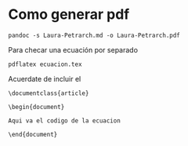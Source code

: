 # Como generar pdf
```
pandoc -s Laura-Petrarch.md -o Laura-Petrarch.pdf
```

Para checar una ecuación por separado

```
pdflatex ecuacion.tex

```

Acuerdate de incluir el

```
\documentclass{article}

\begin{document}

Aqui va el codigo de la ecuacion

\end{document}

```
